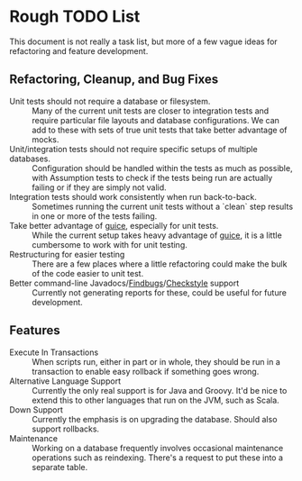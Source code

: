 Rough TODO List
===============

This document is not really a task list, but more of a few vague ideas for refactoring and feature development.

Refactoring, Cleanup, and Bug Fixes
-----------------------------------

<dl>
<dt>Unit tests should not require a database or filesystem.</dt>
<dd>Many of the current unit tests are closer to integration tests and require particular file layouts and database configurations.  We can add to these with sets of true unit tests that take better advantage of mocks.</dd>
<dt>Unit/integration tests should not require specific setups of multiple databases.</dt>
<dd>Configuration should be handled within the tests as much as possible, with Assumption tests to check if the tests being
run are actually failing or if they are simply not valid.</dd>
<dt>Integration tests should work consistently when run back-to-back.</dt>
<dd>Sometimes running the current unit tests without a `clean` step results in one or more of the tests failing.</dd>
<dt>Take better advantage of <a href="http://code.google.com/p/google-guice/">guice</a>, especially for unit tests.</dt>
<dd>While the current setup takes heavy advantage of <a href="http://code.google.com/p/google-guice/">guice</a>, it is a little cumbersome to work with for unit testing.</dd>
<dt>Restructuring for easier testing</dt>
<dd>There are a few places where a little refactoring could make the bulk of the code easier to unit test.</dd>
<dt>Better command-line Javadocs/<a href="http://findbugs.sourceforge.net/">Findbugs</a>/<a href="http://checkstyle.sourceforge.net/">Checkstyle</a> support</dt>
<dd>Currently not generating reports for these, could be useful for future development.</dd>
</dl>

Features
--------

<dl>
<dt>Execute In Transactions</dt>
<dd>When scripts run, either in part or in whole, they should be run in a transaction to enable easy rollback if something goes wrong.</dd>
<dt>Alternative Language Support</dt>
<dd>Currently the only real support is for Java and Groovy. It'd be nice to extend this to other languages that run on the JVM, such as Scala.</dd>
<dt>Down Support</dt>
<dd>Currently the emphasis is on upgrading the database. Should also support rollbacks.</dd>
<dt>Maintenance</dt>
<dd>
Working on a database frequently involves occasional maintenance operations such as reindexing. There's a request to put these into a separate table.
</dd>
</dl>

